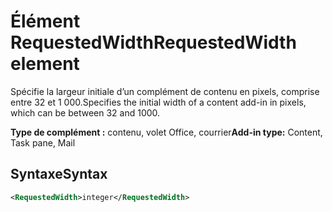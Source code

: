 # <a name="requestedwidth-element"></a><span data-ttu-id="d46ef-101">Élément RequestedWidth</span><span class="sxs-lookup"><span data-stu-id="d46ef-101">RequestedWidth element</span></span>

<span data-ttu-id="d46ef-102">Spécifie la largeur initiale d’un complément de contenu en pixels, comprise entre 32 et 1 000.</span><span class="sxs-lookup"><span data-stu-id="d46ef-102">Specifies the initial width of a content add-in in pixels, which can be between 32 and 1000.</span></span>

<span data-ttu-id="d46ef-103">**Type de complément :** contenu, volet Office, courrier</span><span class="sxs-lookup"><span data-stu-id="d46ef-103">**Add-in type:** Content, Task pane, Mail</span></span>

## <a name="syntax"></a><span data-ttu-id="d46ef-104">Syntaxe</span><span class="sxs-lookup"><span data-stu-id="d46ef-104">Syntax</span></span>

```XML
<RequestedWidth>integer</RequestedWidth>
```

